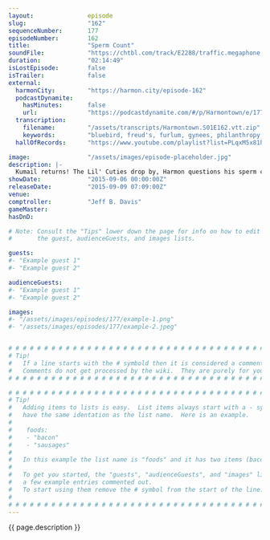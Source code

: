 ```yaml
---
layout:               episode
slug:                 "162"
sequenceNumber:       177
episodeNumber:        162
title:                "Sperm Count"
soundFile:            "https://chtbl.com/track/E2288/traffic.megaphone.fm/STA9623823308.mp3?updated=1561404935"
duration:             "02:14:49"
isLostEpisode:        false
isTrailer:            false
external:
  harmonCity:         "https://harmon.city/episode-162"
  podcastDynamite:
    hasMinutes:       false
    url:              "https://podcastdynamite.com/#/p/Harmontown/e/177/162"
  transcription:
    filename:         "/assets/transcripts/Harmontown.S01E162.vtt.zip"
    keywords:         "bluebird, freud's, furlum, gynees, philanthropy, phylogeny, vaz, cuties, shawn, canis, ex-files, kristofferson, wu, highwaymen, brickson, motility, tay, terriers, cutie, sperms, syringe, waylon, horowitz, tonic, sperm"
  hallOfRecords:      "https://www.youtube.com/playlist?list=PLqxM5x81hNOaGSlac6vdWsDUTZbJfp3-E"

image:                "/assets/images/episode-placeholder.jpg"
description: |-
  Kumail returns! The Lil' Cuties drop by, Harmon questions his sperm count and MORE!
showDate:             "2015-09-06 00:00:00Z"
releaseDate:          "2015-09-09 07:09:00Z"
venue:                
comptroller:          "Jeff B. Davis"
gameMaster:           
hasDnD:               

# Note: Consult the "Tips" lower down the page for info on how to edit
#       the guest, audienceGuests, and images lists.

guests:
#- "Example guest 1"
#- "Example guest 2"

audienceGuests:
#- "Example guest 1"
#- "Example guest 2"

images:
#- "/assets/images/episodes/177/example-1.png"
#- "/assets/images/episodes/177/example-2.jpeg"


# # # # # # # # # # # # # # # # # # # # # # # # # # # # # # # # # # # # # # # # # # # # #
# Tip!
#   If a line starts with the # symbold then it is considered a comment.
#   Comments do not get processed by the wiki.  They are purely for your information.
# # # # # # # # # # # # # # # # # # # # # # # # # # # # # # # # # # # # # # # # # # # # #

# # # # # # # # # # # # # # # # # # # # # # # # # # # # # # # # # # # # # # # # # # # # #
# Tip!
#   Adding items to lists is easy.  List items always start with a - symbol and have
#   have the same identation as the list name.  Here is an example.
#
#    foods:
#    - "bacon"
#    - "sausages"
#
#   In this example the list name is "foods" and it has two items (bacon, and sausages).
#
#   To get you started, the "guests", "audienceGuests", and "images" lists below have
#   a few example entries commented out.
#   To start using them remove the # symbol from the start of the line.
#
# # # # # # # # # # # # # # # # # # # # # # # # # # # # # # # # # # # # # # # # # # # # #
---
```


<!-- The episode description will be rendered here -->
{{ page.description }}

<!-- Add your content BELOW here -->
<!-- vvvvvvvvvvvvvvvvvvvvvvvvvvv -->




<!-- ^^^^^^^^^^^^^^^^^^^^^^^^^^^ -->
<!-- Add your content ABOVE here -->

<!-- The episode gallery will be rendered here -->